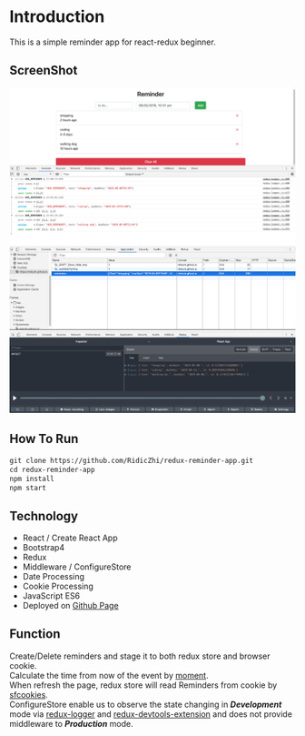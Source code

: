 
# Introduction

This is a simple reminder app for react-redux beginner.

## ScreenShot
![Image text](https://raw.githubusercontent.com/RidicZhi/redux-reminder-app/master/Screen%20Shot%202019-05-08%20at%2010.01.57%20pm.png)
![Image text](https://raw.githubusercontent.com/RidicZhi/redux-reminder-app/master/Screen%20Shot%202019-05-08%20at%2010.02.49%20pm.png)
![Image text](https://raw.githubusercontent.com/RidicZhi/redux-reminder-app/master/Screen%20Shot%202019-05-08%20at%2010.10.16%20pm.png)

## How To Run

```
git clone https://github.com/RidicZhi/redux-reminder-app.git
cd redux-reminder-app
npm install
npm start
```

## Technology

* React / Create React App
* Bootstrap4
* Redux
* Middleware / ConfigureStore
* Date Processing
* Cookie Processing
* JavaScript ES6
* Deployed on [Github Page](https://ridiczhi.github.io/redux-reminder-app)

## Function
Create/Delete reminders and stage it to both redux store and browser cookie.  
Calculate the time from now of the event by [moment](https://momentjs.com/).  
When refresh the page, redux store will read Reminders from cookie by [sfcookies](https://www.npmjs.com/package/sfcookies).  
ConfigureStore enable us to observe the state changing in ***Development*** mode via [redux-logger](https://github.com/LogRocket/redux-logger) and [redux-devtools-extension](https://github.com/zalmoxisus/redux-devtools-extension) and does not provide middleware to ***Production*** mode.

